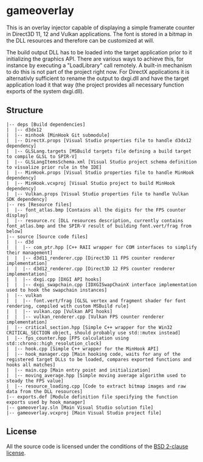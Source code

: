 gameoverlay
===========

This is an overlay injector capable of displaying a simple framerate counter in Direct3D 11, 12 and Vulkan applications.
The font is stored in a bitmap in the DLL resources and therefore can be customized at will.

The build output DLL has to be loaded into the target application prior to it initializing the graphics API. There are various ways to achieve this, for instance by executing a "LoadLibrary" call remotely.
A built-in mechanism to do this is not part of the project right now. For DirectX applications it is alternativly sufficient to rename the output to dxgi.dll and have the target application load it that way (the project provides all necessary function exports of the system dxgi.dll).

## Structure

```
|-- deps [Build dependencies]
|  |-- d3dx12
|  |-- minhook [MinHook Git submodule]
|  |-- DirectX.props [Visual Studio properties file to handle d3dx12 dependency]
|  |-- GLSLang.targets [MSBuild targets file defining a build target to compile GLSL to SPIR-V]
|  |-- GLSLangItemsSchema.xml [Visual Studio project schema definition to visualize prior rule in the IDE]
|  |-- MinHook.props [Visual Studio properties file to handle MinHook dependency]
|  |-- MinHook.vcxproj [Visual Studio project to build MinHook dependency]
|  |-- Vulkan.props [Visual Studio properties file to handle Vulkan SDK dependency]
|-- res [Resource files]
|  |-- font_atlas.bmp [Contains all the digits for the FPS counter display]
|  |-- resource.rc [DLL resources description, currently contains font_atlas.bmp and the SPIR-V result of building font.vert/frag from below]
|-- source [Source code files]
|  |-- d3d
|  |  |-- com_ptr.hpp [C++ RAII wrapper for COM interfaces to simplify their management]
|  |  |-- d3d11_renderer.cpp [Direct3D 11 FPS counter renderer implementation]
|  |  |-- d3d12_renderer.cpp [Direct3D 12 FPS counter renderer implementation]
|  |  |-- dxgi.cpp [DXGI API hooks]
|  |  |-- dxgi_swapchain.cpp [IDXGISwapChainX interface implementation used to hook the swapchain instances]
|  |-- vulkan
|  |  |-- font.vert/frag [GLSL vertex and fragment shader for font rendering, compiled with custom MSBuild rule]
|  |  |-- vulkan.cpp [Vulkan API hooks]
|  |  |-- vulkan_renderer.cpp [Vulkan FPS counter renderer implementation]
|  |-- critical_section.hpp [Simple C++ wrapper for the Win32 CRITICAL_SECTION object, should probably use std::mutex instead]
|  |-- fps_counter.hpp [FPS calculation using std::chrono::high_resolution_clock]
|  |-- hook.cpp [Simple C++ wrapper for the MinHook API]
|  |-- hook_manager.cpp [Main hooking code, waits for any of the registered target DLLs to be loaded, compares exported functions and hooks all matches]
|  |-- main.cpp [Main entry point and initialization]
|  |-- moving_average.hpp [Simple moving average algorithm used to steady the FPS value]
|  |-- resource_loading.cpp [Code to extract bitmap images and raw data from the DLL resources]
|-- exports.def [Module definition file specifying the function exports used by hook_manager]
|-- gameoverlay.sln [Main Visual Studio solution file]
|-- gameoverlay.vcxproj [Main Visual Studio project file]
```

## License

All the source code is licensed under the conditions of the [BSD 2-clause license](LICENSE.txt).
